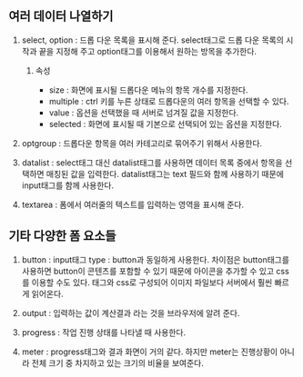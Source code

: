 ## <b> 여러 데이터 나열하기 </b>

1. select, option : 드롭 다운 목록을 표시해 준다. select태그로 드롭 다운 목록의 시작과 끝을 지정해 주고 option태그를 이용해서 원하는 방목을 추가한다.

   1. 속성

      - size : 화면에 표시될 드롭다운 메뉴의 항목 개수를 지정한다.
      - multiple : ctrl 키를 누른 상태로 드롭다운의 여러 항목을 선택할 수 있다.
      - value : 옵션을 선택했을 때 서버로 넘겨질 값을 지정한다.
      - selected : 화면에 표시될 때 기본으로 선택되어 있는 옵션을 지정한다.

2. optgroup : 드롭다운 항목을 여러 카테고리로 묶어주기 위해서 사용한다.

3. datalist : select태그 대신 datalist태그를 사용하면 데이터 목록 중에서 항목을 선택하면 매칭된 값을 입력한다. datalist태그는 text 필드와 함께 사용하기 때문에 input태그를 함께 사용한다.

4. textarea : 폼에서 여러줄의 텍스트를 입력하는 영역을 표시해 준다.

## <b> 기타 다양한 폼 요소들 </b>

1. button : input태그 type : button과 동일하게 사용한다. 차이점은 button태그를 사용하면 button이 콘텐츠를 포함할 수 있기 때문에 아이콘을 추가할 수 있고 css를 이용할 수도 있다. 태그와 css로 구성되어 이미지 파일보다 서버에서 훨씬 빠르게 읽어온다.

2. output : 입력하는 값이 계산결과 라는 것을 브라우저에 알려 준다.

3. progress : 작업 진행 상태를 나타낼 때 사용한다.

4. meter : progress태그와 결과 화면이 거의 같다. 하지만 meter는 진행상황이 아니라 전체 크기 중 차지하고 있는 크기의 비율을 보여준다.
